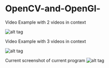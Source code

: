 # OpenCV-and-OpenGl-
Video Example with 2 videos in context

![alt tag](http://imgur.com/UxExAL7.jpg)

Video Example with 3 videos in context

![alt tag](http://imgur.com/iPOCtx7.jpg)

Current screenshot of current program
![alt tag](http://imgur.com/XmZOTln.jpg)

